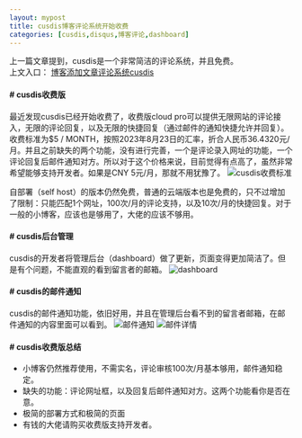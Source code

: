 ```yaml
---
layout: mypost
title: cusdis博客评论系统开始收费
categories: [cusdis,disqus,博客评论,dashboard]
---
```


上一篇文章提到，cusdis是一个非常简洁的评论系统，并且免费。
<br />上文入口： [博客添加文章评论系统cusdis](https://www.zahui.top/posts/2023/05/28/cusdis.html)

#### # cusdis收费版
最近发现cusdis已经开始收费了，收费版cloud pro可以提供无限网站的评论接入，无限的评论回复，以及无限的快捷回复（通过邮件的通知快捷允许并回复）。收费标准为$5 / MONTH，按照2023年8月23日的汇率，折合人民币36.4320元/月。并且之前缺失的两个功能，没有进行完善，一个是评论录入网址的功能，一个评论回复后邮件通知对方。所以对于这个价格来说，目前觉得有点高了，虽然非常希望能够支持开发者。如果是CNY 5元/月，那就不用犹豫了。
![cusdis收费标准](https://www.wuyeso.com/i/zb_users/upload/2023/08/202308231692771623868220.png)

自部署（self host）的版本仍然免费，普通的云端版本也是免费的，只不过增加了限制：只能匹配1个网址，100次/月的评论支持，以及10次/月的快捷回复。对于一般的小博客，应该也是够用了，大佬的应该不够用。

#### # cusdis后台管理

cusdis的开发者将管理后台（dashboard）做了更新，页面变得更加简洁了。但是有个问题，不能直观的看到留言者的邮箱。
![dashboard](https://www.wuyeso.com/i/zb_users/upload/2023/08/202308231692771986441420.png)

#### # cusdis的邮件通知

cusdis的邮件通知功能，依旧好用，并且在管理后台看不到的留言者邮箱，在邮件通知的内容里面可以看到。
![邮件通知](https://www.wuyeso.com/i/zb_users/upload/2023/08/202308231692772454892729.jpg=50%x50%)
![邮件详情](https://www.wuyeso.com/i/zb_users/upload/2023/08/202308231692772561181152.jpg=50%x50%)

#### # cusdis收费版总结
- 小博客仍然推荐使用，不需实名，评论审核100次/月基本够用，邮件通知稳定。
- 缺失的功能：评论网址框，以及回复后邮件通知对方。这两个功能看你是否在意。
- 极简的部署方式和极简的页面
- 有钱的大佬请购买收费版支持开发者。
